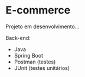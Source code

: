 # E-commerce

Projeto em desenvolvimento...

Back-end:
- Java
- Spring Boot
- Postman (testes)
- JUnit (testes unitários)
